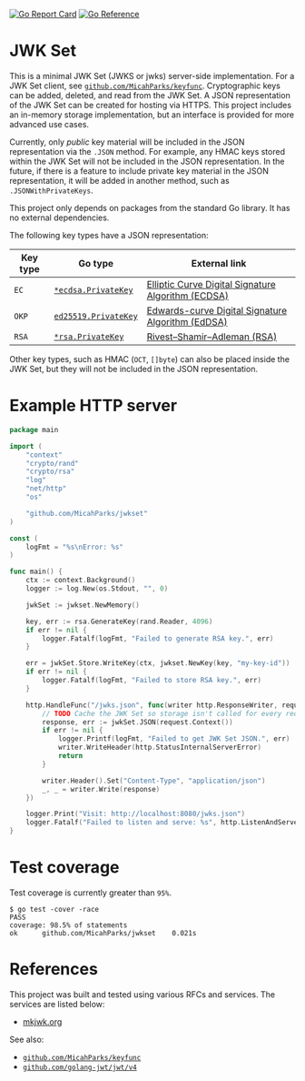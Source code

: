 [![Go Report Card](https://goreportcard.com/badge/github.com/MicahParks/jwkset)](https://goreportcard.com/report/github.com/MicahParks/jwkset) [![Go Reference](https://pkg.go.dev/badge/github.com/MicahParks/jwkset.svg)](https://pkg.go.dev/github.com/MicahParks/jwkset)
# JWK Set
This is a minimal JWK Set (JWKS or jwks) server-side implementation. For a JWK Set client,
see [`github.com/MicahParks/keyfunc`](https://github.com/MicahParks/keyfunc). Cryptographic keys can be added, deleted,
and read from the JWK Set. A JSON representation of the JWK Set can be created for hosting via HTTPS. This project
includes an in-memory storage implementation, but an interface is provided for more advanced use cases.

Currently, only _public_ key material will be included in the JSON representation via the `.JSON` method. For example,
any HMAC keys stored within the JWK Set will not be included in the JSON representation. In the future, if there is a
feature to include private key material in the JSON representation, it will be added in another method, such as
`.JSONWithPrivateKeys`.

This project only depends on packages from the standard Go library. It has no external dependencies.

The following key types have a JSON representation:

| Key type | Go type                                                              | External link                                                                                                                  |
|----------|----------------------------------------------------------------------|--------------------------------------------------------------------------------------------------------------------------------|
| `EC`     | [`*ecdsa.PrivateKey`](https://pkg.go.dev/crypto/ecdsa#PrivateKey)    | [Elliptic Curve Digital Signature Algorithm (ECDSA)](https://en.wikipedia.org/wiki/Elliptic_Curve_Digital_Signature_Algorithm) |
| `OKP`    | [`ed25519.PrivateKey`](https://pkg.go.dev/crypto/ed25519#PrivateKey) | [Edwards-curve Digital Signature Algorithm (EdDSA)](https://en.wikipedia.org/wiki/EdDSA)                                       |
| `RSA`    | [`*rsa.PrivateKey`](https://pkg.go.dev/crypto/rsa#PrivateKey)        | [Rivest–Shamir–Adleman (RSA)](https://en.wikipedia.org/wiki/RSA_(cryptosystem))                                                |

Other key types, such as HMAC (`OCT`, `[]byte`) can also be placed inside the JWK Set, but they will not be included in
the JSON representation.

# Example HTTP server
```go
package main

import (
	"context"
	"crypto/rand"
	"crypto/rsa"
	"log"
	"net/http"
	"os"

	"github.com/MicahParks/jwkset"
)

const (
	logFmt = "%s\nError: %s"
)

func main() {
	ctx := context.Background()
	logger := log.New(os.Stdout, "", 0)

	jwkSet := jwkset.NewMemory()

	key, err := rsa.GenerateKey(rand.Reader, 4096)
	if err != nil {
		logger.Fatalf(logFmt, "Failed to generate RSA key.", err)
	}

	err = jwkSet.Store.WriteKey(ctx, jwkset.NewKey(key, "my-key-id"))
	if err != nil {
		logger.Fatalf(logFmt, "Failed to store RSA key.", err)
	}

	http.HandleFunc("/jwks.json", func(writer http.ResponseWriter, request *http.Request) {
		// TODO Cache the JWK Set so storage isn't called for every request.
		response, err := jwkSet.JSON(request.Context())
		if err != nil {
			logger.Printf(logFmt, "Failed to get JWK Set JSON.", err)
			writer.WriteHeader(http.StatusInternalServerError)
			return
		}

		writer.Header().Set("Content-Type", "application/json")
		_, _ = writer.Write(response)
	})

	logger.Print("Visit: http://localhost:8080/jwks.json")
	logger.Fatalf("Failed to listen and serve: %s", http.ListenAndServe(":8080", nil))
}
```

# Test coverage
Test coverage is currently greater than `95%`.

```
$ go test -cover -race
PASS
coverage: 98.5% of statements
ok      github.com/MicahParks/jwkset    0.021s
```

# References
This project was built and tested using various RFCs and services. The services are listed below:
* [mkjwk.org](https://github.com/mitreid-connect/mkjwk.org)

See also:
* [`github.com/MicahParks/keyfunc`](https://github.com/MicahParks/keyfunc)
* [`github.com/golang-jwt/jwt/v4`](https://github.com/golang-jwt/jwt)
